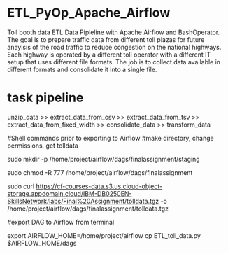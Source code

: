 # ETL_PyOp_Apache_Airflow
Toll booth data ETL Data Pipleline with Apache Airflow and BashOperator.
The goal is to prepare traffic data from different toll plazas for future anaylsis of the road traffic to reduce congestion on the national highways. Each highway is operated by a different toll operator with a different IT setup that uses different file formats. The job is to collect data available in different formats and consolidate it into a single file.

# task pipeline
unzip_data >> extract_data_from_csv >> extract_data_from_tsv >> extract_data_from_fixed_width >> consolidate_data >> transform_data

#Shell commands prior to exporting to Airflow
#make directory, change permissions, get tolldata

sudo mkdir -p /home/project/airflow/dags/finalassignment/staging

sudo chmod -R 777 /home/project/airflow/dags/finalassignment

sudo curl https://cf-courses-data.s3.us.cloud-object-storage.appdomain.cloud/IBM-DB0250EN-SkillsNetwork/labs/Final%20Assignment/tolldata.tgz -o /home/project/airflow/dags/finalassignment/tolldata.tgz

#export DAG to Airflow from terminal

export AIRFLOW_HOME=/home/project/airflow
 cp ETL_toll_data.py $AIRFLOW_HOME/dags
